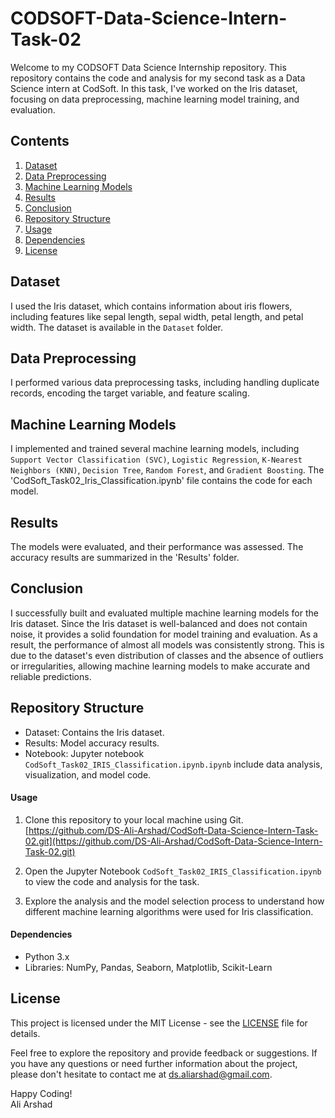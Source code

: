 # **CODSOFT-Data-Science-Intern-Task-02**

Welcome to my CODSOFT Data Science Internship repository. This repository contains the code and analysis for my second task as a Data Science intern at CodSoft. In this task, I've worked on the Iris dataset, focusing on data preprocessing, machine learning model training, and evaluation.

## Contents
1. [Dataset](#dataset)
2. [Data Preprocessing](#data-preprocessing)
3. [Machine Learning Models](#machine-learning-models)
4. [Results](#results)
5. [Conclusion](#conclusion)
6. [Repository Structure](#repository-structure)
7. [Usage](#usage)
8. [Dependencies](#dependencies)
9. [License](#license)

## Dataset
I used the Iris dataset, which contains information about iris flowers, including features like sepal length, sepal width, petal length, and petal width. The dataset is available in the `Dataset` folder.

## Data Preprocessing
I performed various data preprocessing tasks, including handling duplicate records, encoding the target variable, and feature scaling.

## Machine Learning Models
I implemented and trained several machine learning models, including `Support Vector Classification (SVC)`, `Logistic Regression`, `K-Nearest Neighbors (KNN)`, `Decision Tree`, `Random Forest`, and `Gradient Boosting`. The 'CodSoft_Task02_Iris_Classification.ipynb' file contains the code for each model.

## Results
The models were evaluated, and their performance was assessed. The accuracy results are summarized in the 'Results' folder.

## Conclusion
I successfully built and evaluated multiple machine learning models for the Iris dataset. Since the Iris dataset is well-balanced and does not contain noise, it provides a solid foundation for model training and evaluation. As a result, the performance of almost all models was consistently strong. This is due to the dataset's even distribution of classes and the absence of outliers or irregularities, allowing machine learning models to make accurate and reliable predictions.

## Repository Structure
- Dataset: Contains the Iris dataset.
- Results: Model accuracy results.
- Notebook: Jupyter notebook `CodSoft_Task02_IRIS_Classification.ipynb.ipynb` include data analysis, visualization, and model code.

#### Usage
1. Clone this repository to your local machine using Git. [https://github.com/DS-Ali-Arshad/CodSoft-Data-Science-Intern-Task-02.git](https://github.com/DS-Ali-Arshad/CodSoft-Data-Science-Intern-Task-02.git)

2. Open the Jupyter Notebook `CodSoft_Task02_IRIS_Classification.ipynb` to view the code and analysis for the task.

3. Explore the analysis and the model selection process to understand how different machine learning algorithms were used for Iris classification.

#### Dependencies
- Python 3.x
- Libraries: NumPy, Pandas, Seaborn, Matplotlib, Scikit-Learn

## License
This project is licensed under the MIT License - see the [LICENSE](LICENSE) file for details.

Feel free to explore the repository and provide feedback or suggestions. If you have any questions or need further information about the project, please don't hesitate to contact me at ds.aliarshad@gmail.com.

Happy Coding! <br>
Ali Arshad
